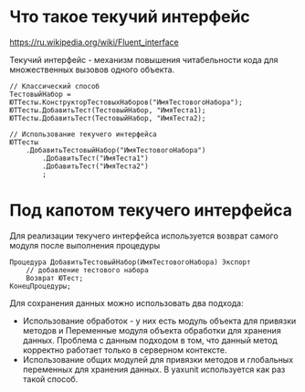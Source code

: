# Что такое текучий интерфейс
https://ru.wikipedia.org/wiki/Fluent_interface

Текучий интерфейс - механизм повышения читабельности кода для множественных вызовов одного объекта.
```bsl
// Классический способ
ТестовыйНабор = ЮТТесты.КонструкторТестовыхНаборов("ИмяТестовогоНабора");
ЮТТесты.ДобавитьТест(ТестовыйНабор, "ИмяТеста1);
ЮТТесты.ДобавитьТест(ТестовыйНабор, "ИмяТеста2);

// Использование текучего интерфейса
ЮТТесты
	.ДобавитьТестовыйНабор("ИмяТестовогоНабора")
		.ДобавитьТест("ИмяТеста1")
		.ДобавитьТест("ИмяТеста2")
		;
```

# Под капотом текучего интерфейса
Для реализации текучего интерфейса используется возврат самого модуля после выполнения процедуры
```bsl
Процедура ДобавитьТестовыйНабор(ИмяТестовогоНабора) Экспорт
	// добавление тестового набора
	Возврат ЮТест;
КонецПроцедуры;
```
Для сохранения данных можно использовать два подхода:
- Использование обработок - у них есть модуль объекта для привязки методов и Переменные модуля объекта обработки для хранения данных. Проблема с данным подходом в том, что данный метод корректно работает только в серверном контексте.
- Использование общих модулей для привязки методов и глобальных переменных для хранения данных. В yaxunit используется как раз такой способ.